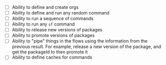 - [ ] Ability to define and create orgs
- [ ] Ability to define and run any random command
- [ ] Ability to run a sequence of commands
- [ ] Ability to run any `sf` command
- [ ] Ability to release new versions of packages
- [ ] Ability to promote versions of packages
- [ ] Ability to "pipe" things in the flows using the information from the previous result.
      For example, release a new version of the package, and get the packageId to then promote it
- [ ] Ability to define caches for commands